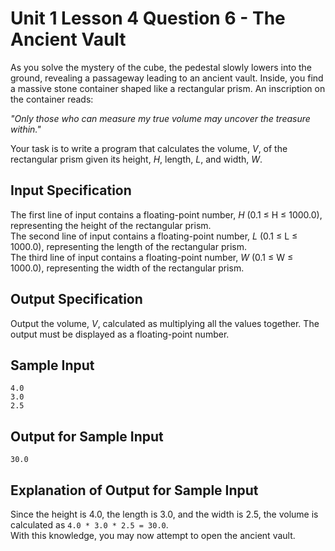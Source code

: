 # Unit 1 Lesson 4 Question 6 - The Ancient Vault  

As you solve the mystery of the cube, the pedestal slowly lowers into the ground, revealing a passageway leading to an ancient vault. Inside, you find a massive stone container shaped like a rectangular prism. An inscription on the container reads:  

*"Only those who can measure my true volume may uncover the treasure within."*  

Your task is to write a program that calculates the volume, *V*, of the rectangular prism given its height, *H*, length, *L*, and width, *W*.  

## Input Specification  

The first line of input contains a floating-point number, *H* (0.1 ≤ H ≤ 1000.0), representing the height of the rectangular prism.  
The second line of input contains a floating-point number, *L* (0.1 ≤ L ≤ 1000.0), representing the length of the rectangular prism.  
The third line of input contains a floating-point number, *W* (0.1 ≤ W ≤ 1000.0), representing the width of the rectangular prism.  

## Output Specification

Output the volume, *V*, calculated as multiplying all the values together. The output must be displayed as a floating-point number.  

## Sample Input

```
4.0
3.0
2.5
```

## Output for Sample Input

```
30.0
```

## Explanation of Output for Sample Input  

Since the height is 4.0, the length is 3.0, and the width is 2.5, the volume is calculated as `4.0 * 3.0 * 2.5 = 30.0`.  
With this knowledge, you may now attempt to open the ancient vault.